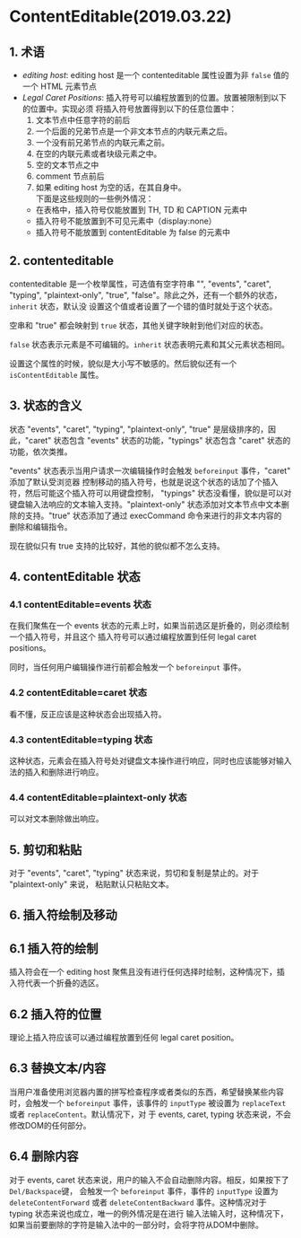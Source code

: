 # ContentEditable(2019.03.22)

## 1. 术语

- *editing host*: editing host 是一个 contenteditable 属性设置为非 `false` 值的一个 HTML 元素节点
- *Legal Caret Positions*: 插入符号可以编程放置到的位置。放置被限制到以下的位置中。实现必须
将插入符号放置得到以下的任意位置中：    
  1. 文本节点中任意字符的前后
  2. 一个后面的兄弟节点是一个非文本节点的内联元素之后。
  3. 一个没有前兄弟节点的内联元素之前。
  4. 在空的内联元素或者块级元素之中。
  5. 空的文本节点之中
  6. comment 节点前后
  7. 如果 editing host 为空的话，在其自身中。   
下面是这些规则的一些例外情况：
  + 在表格中，插入符号仅能放置到 TH, TD 和 CAPTION 元素中
  + 插入符号不能放置到不可见元素中（display:none）
  + 插入符号不能放置到 contentEditable 为 false 的元素中     

## 2. contenteditable

contenteditable 是一个枚举属性，可选值有空字符串 "", "events", "caret", "typing",
"plaintext-only", "true", "false"。除此之外，还有一个额外的状态，`inherit` 状态，默认没
设置这个值或者设置了一个错的值时就处于这个状态。    

空串和 "true" 都会映射到 `true` 状态，其他关键字映射到他们对应的状态。    

`false` 状态表示元素是不可编辑的。`inherit` 状态表明元素和其父元素状态相同。    

设置这个属性的时候，貌似是大小写不敏感的。然后貌似还有一个 `isContentEditable` 属性。   

## 3. 状态的含义

状态 "events", "caret", "typing", "plaintext-only", "true" 是层级排序的，因此，"caret"
状态包含 "events" 状态的功能，"typings" 状态包含 "caret" 状态的功能，依次类推。   

"events" 状态表示当用户请求一次编辑操作时会触发 `beforeinput` 事件，"caret" 添加了默认受浏览器
控制移动的插入符号，也就是说这个状态的话加了个插入符，然后可能这个插入符可以用键盘控制，
"typings" 状态没看懂，貌似是可以对键盘输入法响应的文本输入支持。"plaintext-only"
状态添加对文本节点中文本删除的支持。"true" 状态添加了通过 execCommand 命令来进行的非文本内容的
删除和编辑指令。     

现在貌似只有 true 支持的比较好，其他的貌似都不怎么支持。    

## 4. contentEditable 状态

### 4.1 contentEditable=events 状态

在我们聚焦在一个 events 状态的元素上时，如果当前选区是折叠的，则必须绘制一个插入符号，并且这个
插入符号可以通过编程放置到任何 legal caret positions。    

同时，当任何用户编辑操作进行前都会触发一个 `beforeinput` 事件。   

### 4.2 contentEditable=caret 状态

看不懂，反正应该是这种状态会出现插入符。    

### 4.3 contentEditable=typing 状态

这种状态，元素会在插入符号处对键盘文本操作进行响应，同时也应该能够对输入法的插入和删除进行响应。   

### 4.4 contentEditable=plaintext-only 状态

可以对文本删除做出响应。    

## 5. 剪切和粘贴

对于 "events", "caret", "typing" 状态来说，剪切和复制是禁止的。对于 "plaintext-only" 来说，
粘贴默认只粘贴文本。    

## 6. 插入符绘制及移动

## 6.1 插入符的绘制

插入符会在一个 editing host 聚焦且没有进行任何选择时绘制，这种情况下，插入符代表一个折叠的选区。   

## 6.2 插入符的位置

理论上插入符应该可以通过编程放置到任何 legal caret position。    

## 6.3 替换文本/内容

当用户准备使用浏览器内置的拼写检查程序或者类似的东西，希望替换某些内容时，会触发一个 `beforeinput`
事件，该事件的 `inputType` 被设置为 `replaceText` 或者 `replaceContent`。默认情况下，对
于 events, caret, typing 状态来说，不会修改DOM的任何部分。   

## 6.4 删除内容

对于 events, caret 状态来说，用户的输入不会自动删除内容。相反，如果按下了 `Del/Backspace`键，
会触发一个 `beforeinput` 事件，事件的 `inputType` 设置为 `deleteContentForward` 或者
`deleteContentBackward` 事件。这种情况对于 typing 状态来说也成立，唯一的例外情况是在进行
输入法输入时，这种情况下，如果当前要删除的字符是输入法中的一部分时，会将字符从DOM中删除。    

